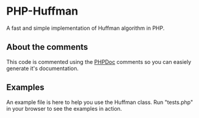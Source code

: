 PHP-Huffman
===========

A fast and simple implementation of Huffman algorithm in PHP.

About the comments
------------------

This code is commented using the [PHPDoc](http://www.phpdoc.org/) comments so you can easiely generate it's documentation.

Examples
--------

An example file is here to help you use the Huffman class. Run "tests.php" in your browser to see the examples in action.